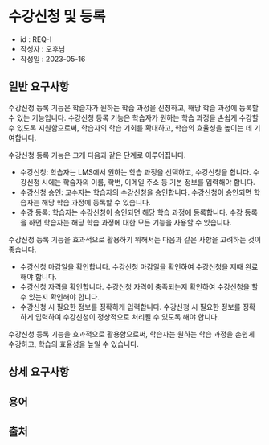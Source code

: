 # 수강신청 및 등록

- id : REQ-I
- 작성자 : 오후님
- 작성일 : 2023-05-16

## 일반 요구사항
수강신청 등록 기능은 학습자가 원하는 학습 과정을 신청하고, 해당 학습 과정에 등록할 수 있는 기능입니다. 수강신청 등록 기능은 학습자가 원하는 학습 과정을 손쉽게 수강할 수 있도록 지원함으로써, 학습자의 학습 기회를 확대하고, 학습의 효율성을 높이는 데 기여합니다.

수강신청 등록 기능은 크게 다음과 같은 단계로 이루어집니다.

-  수강신청: 학습자는 LMS에서 원하는 학습 과정을 선택하고, 수강신청을 합니다. 수강신청 시에는 학습자의 이름, 학번, 이메일 주소 등 기본 정보를 입력해야 합니다.
-  수강신청 승인: 교수자는 학습자의 수강신청을 승인합니다. 수강신청이 승인되면 학습자는 해당 학습 과정에 등록할 수 있습니다.
-  수강 등록: 학습자는 수강신청이 승인되면 해당 학습 과정에 등록합니다. 수강 등록을 하면 학습자는 해당 학습 과정에 대한 모든 기능을 사용할 수 있습니다.

수강신청 등록 기능을 효과적으로 활용하기 위해서는 다음과 같은 사항을 고려하는 것이 좋습니다.

- 수강신청 마감일을 확인합니다. 수강신청 마감일을 확인하여 수강신청을 제때 완료해야 합니다.
- 수강신청 자격을 확인합니다. 수강신청 자격이 충족되는지 확인하여 수강신청을 할 수 있는지 확인해야 합니다.
- 수강신청 시 필요한 정보를 정확하게 입력합니다. 수강신청 시 필요한 정보를 정확하게 입력하여 수강신청이 정상적으로 처리될 수 있도록 해야 합니다.

수강신청 등록 기능을 효과적으로 활용함으로써, 학습자는 원하는 학습 과정을 손쉽게 수강하고, 학습의 효율성을 높일 수 있습니다.

## 상세 요구사항


## 용어 


## 출처 



